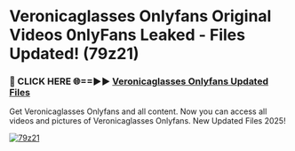 # Veronicaglasses Onlyfans Original Videos 0nlyFans Leaked - Files Updated! (79z21)

<h3>🔴 CLICK HERE 🌐==►► <a href="https://tinyurl.com/2m67pmp6" rel="nofollow">Veronicaglasses Onlyfans Updated Files</a></h3>

Get Veronicaglasses Onlyfans and all content. Now you can access all videos and pictures of Veronicaglasses Onlyfans. New Updated Files 2025!

[![79z21](https://i.imgur.com/H4QAA4z.gif)](https://tinyurl.com/2m67pmp6)